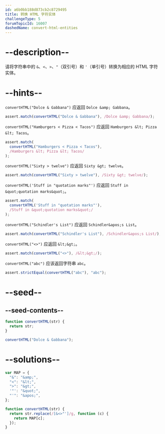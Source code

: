 ```yaml
---
id: a6b0bb188d873cb2c8729495
title: 转换 HTML 字符实体
challengeType: 5
forumTopicId: 16007
dashedName: convert-html-entities
---
```


# --description--

请将字符串中的 `&`、`<`、`>`、`"`（双引号）和 `'`（单引号）转换为相应的 HTML 字符实体。

# --hints--

`convertHTML("Dolce & Gabbana")` 应返回 `Dolce &amp; Gabbana`。

```js
assert.match(convertHTML("Dolce & Gabbana"), /Dolce &amp; Gabbana/);
```

`convertHTML("Hamburgers < Pizza < Tacos")` 应返回 `Hamburgers &lt; Pizza &lt; Tacos`。

```js
assert.match(
  convertHTML("Hamburgers < Pizza < Tacos"),
  /Hamburgers &lt; Pizza &lt; Tacos/
);
```

`convertHTML("Sixty > twelve")` 应返回 `Sixty &gt; twelve`。

```js
assert.match(convertHTML("Sixty > twelve"), /Sixty &gt; twelve/);
```

`convertHTML('Stuff in "quotation marks"')` 应返回 `Stuff in &quot;quotation marks&quot;`。

```js
assert.match(
  convertHTML('Stuff in "quotation marks"'),
  /Stuff in &quot;quotation marks&quot;/
);
```

`convertHTML("Schindler's List")` 应返回 `Schindler&apos;s List`。

```js
assert.match(convertHTML("Schindler's List"), /Schindler&apos;s List/);
```

`convertHTML("<>")` 应返回 `&lt;&gt;`。

```js
assert.match(convertHTML("<>"), /&lt;&gt;/);
```

`convertHTML("abc")` 应该返回字符串 `abc`。

```js
assert.strictEqual(convertHTML("abc"), "abc");
```

# --seed--

## --seed-contents--

```js
function convertHTML(str) {
  return str;
}

convertHTML("Dolce & Gabbana");
```

# --solutions--

```js
var MAP = {
  "&": "&amp;",
  "<": "&lt;",
  ">": "&gt;",
  '"': "&quot;",
  "'": "&apos;",
};

function convertHTML(str) {
  return str.replace(/[&<>"']/g, function (c) {
    return MAP[c];
  });
}
```
